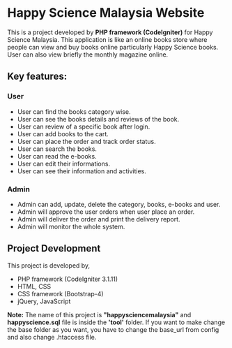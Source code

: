 # Happy Science Malaysia Website 

This is a project developed by **PHP framework (CodeIgniter)** for Happy Science Malaysia. This application is like an online books store where people can view and buy books online particularly Happy Science books. User can also view briefly the monthly magazine online. 

## Key features:
### User
- User can find the books category wise.
- User can see the books details and reviews of the book.
- User can review of a specific book after login.
- User can add books to the cart.
- User can place the order and track order status.
- User can search the books.
- User can read the e-books.
- User can edit their informations.
- User can see their information and activities.

### Admin
- Admin can add, update, delete the category, books, e-books and user.
- Admin will approve the user orders when user place an order.
- Admin will deliver the order and print the delivery report.
- Admin will monitor the whole system.

## Project Development
This project is developed by,
- PHP framework (CodeIgniter 3.1.11)
- HTML, CSS
- CSS framework (Bootstrap-4)
- jQuery, JavaScript

**Note:** The name of this project is **"happysciencemalaysia"** and **happyscience.sql** file is inside the **'tool'** folder. If you want to make change the base folder as you want, you have to change the base_url from config and also change .htaccess file. 



